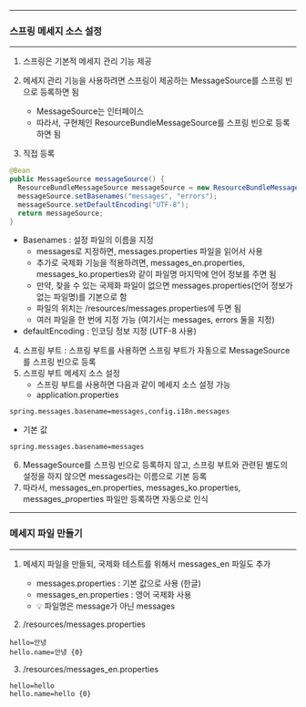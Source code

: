 -----
### 스프링 메세지 소스 설정
-----
1. 스프링은 기본적 메세지 관리 기능 제공
2. 메세지 관리 기능을 사용하려면 스프링이 제공하는 MessageSource를 스프링 빈으로 등록하면 됨
   - MessageSource는 인터페이스
   - 따라서, 구현체인 ResourceBundleMessageSource를 스프링 빈으로 등록하면 됨

3. 직접 등록
```java
@Bean
public MessageSource messageSource() {
  ResourceBundleMessageSource messageSource = new ResourceBundleMessageSource();
  messageSource.setBasenames("messages", "errors");
  messageSource.setDefaultEncoding("UTF-8");
  return messageSource;
}
```

  - Basenames : 설정 파일의 이름을 지정
    + messages로 지정하면, messages.properties 파일을 읽어서 사용
    + 추가로 국제화 기능을 적용하려면, messages_en.properties, messages_ko.properties와 같이 파일명 마지막에 언어 정보를 주면 됨
    + 만약, 찾을 수 있는 국제화 파일이 없으면 messages.properties(언어 정보가 없는 파일명)를 기본으로 함
    + 파일의 위치는 /resources/messages.properties에 두면 됨
    + 여러 파일을 한 번에 지정 가능 (여기서는 messages, errors 둘을 지정)
  - defaultEncoding : 인코딩 정보 지정 (UTF-8 사용)

4. 스프링 부트 : 스프링 부트를 사용하면 스프링 부트가 자동으로 MessageSource를 스프링 빈으로 등록
5. 스프링 부트 메세지 소스 설정
   - 스프링 부트를 사용하면 다음과 같이 메세지 소스 설정 가능
   - application.properties
```properties
spring.messages.basename=messages,config.i18n.messages
```
  - 기본 값
```properties
spring.messages.basename=messages
```

6. MessageSource를 스프링 빈으로 등록하지 않고, 스프링 부트와 관련된 별도의 설정을 하지 않으면 messages라는 이름으로 기본 등록
7. 따라서, messages_en.properties, messages_ko.properties, messages_properties 파일만 등록하면 자동으로 인식

-----
### 메세지 파일 만들기
-----
1. 메세지 파일을 만들되, 국제화 테스트를 위해서 messages_en 파일도 추가
   - messages.properties : 기본 값으로 사용 (한글)
   - messages_en.properties : 영어 국제화 사용
   - 💡 파일명은 message가 아닌 messages

2. /resources/messages.properties
```properties
hello=안녕
hello.name=안녕 {0}
```

3. /resources/messages_en.properties
```properties
hello=hello
hello.name=hello {0}
```
